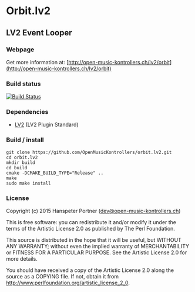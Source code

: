 # Orbit.lv2

## LV2 Event Looper

### Webpage 

Get more information at: [http://open-music-kontrollers.ch/lv2/orbit](http://open-music-kontrollers.ch/lv2/orbit)

### Build status

[![Build Status](https://travis-ci.org/OpenMusicKontrollers/orbit.lv2.svg)](https://travis-ci.org/OpenMusicKontrollers/orbit.lv2)

### Dependencies

* [LV2](http://lv2plug.in) (LV2 Plugin Standard)

### Build / install

	git clone https://github.com/OpenMusicKontrollers/orbit.lv2.git
	cd orbit.lv2
	mkdir build
	cd build
	cmake -DCMAKE_BUILD_TYPE="Release" ..
	make
	sudo make install

### License

Copyright (c) 2015 Hanspeter Portner (dev@open-music-kontrollers.ch)

This is free software: you can redistribute it and/or modify
it under the terms of the Artistic License 2.0 as published by
The Perl Foundation.

This source is distributed in the hope that it will be useful,
but WITHOUT ANY WARRANTY; without even the implied warranty of
MERCHANTABILITY or FITNESS FOR A PARTICULAR PURPOSE. See the
Artistic License 2.0 for more details.

You should have received a copy of the Artistic License 2.0
along the source as a COPYING file. If not, obtain it from
<http://www.perlfoundation.org/artistic_license_2_0>.
